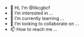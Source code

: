 - 👋 Hi, I’m @Iikcgbcf
- 👀 I’m interested in ...
- 🌱 I’m currently learning ...
- 💞️ I’m looking to collaborate on ...
- 📫 How to reach me ...

<!---
Iikcgbcf/Iikcgbcf is a ✨ special ✨ repository because its `README.md` (this file) appears on your GitHub profile.
You can click the Preview link to take a look at your changes.
--->
